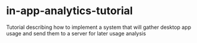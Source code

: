 # in-app-analytics-tutorial
Tutorial describing how to implement a system that will gather desktop app usage and send them to a server for later usage analysis
